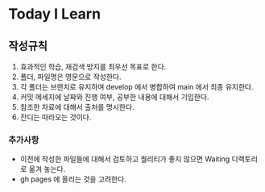 # Today I Learn



## 작성규칙

1. 효과적인 학습, 재검색 방지를 최우선 목표로 한다.
1. 폴더, 파일명은 영문으로 작성한다.
1. 각 폴더는 브랜치로 유지하며 develop 에서 병합하여 main 에서 최종 유지한다.
1. 커밋 메세지에 날짜와 진행 여부, 공부한 내용에 대해서 기입한다.
3. 참조한 자료에 대해서 출처를 명시한다.
3. 잔디는 따라오는 것이다.



### 추가사항

- 이전에 작성한 파일들에 대해서 검토하고 퀄리티가 좋지 않으면 Waiting 디렉토리로 옮겨 놓는다.
- gh pages 에 올리는 것을 고려한다.



